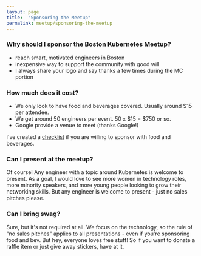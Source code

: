 ```yaml
---
layout: page
title:  "Sponsoring the Meetup"
permalink: meetup/sponsoring-the-meetup
---
```

### Why should I sponsor the Boston Kubernetes Meetup?
- reach smart, motivated engineers in Boston
- inexpensive way to support the community with good will
- I always share your logo and say thanks a few times during the MC portion

### How much does it cost?
- We only look to have food and beverages covered. Usually around $15 per attendee.
- We get around 50 engineers per event. 50 x $15 = $750 or so.
- Google provide a venue to meet (thanks Google!)

I've created a [checklist](/meetup/sponsor-checklist) if you are willing to sponsor with food and beverages.

### Can I present at the meetup?
Of course! Any engineer with a topic around Kubernetes is welcome to present. As a goal, I would love to see more women in technology roles, more minority speakers, and more young people looking to grow their networking skills. But any engineer is welcome to present - just no sales pitches please.

### Can I bring swag?
Sure, but it's not required at all. We focus on the technology, so the rule of "no sales pitches" applies to all presentations - even if you're sponsoring food and bev. But hey, everyone loves free stuff! So if you want to donate a raffle item or just give away stickers, have at it.


